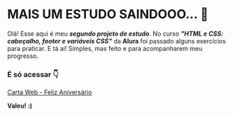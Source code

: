 # MAIS UM ESTUDO SAINDOOO... 📖

Olá! Esse aqui é meu ***segundo projeto de estudo***. 
No curso ***"HTML e CSS: cabeçalho, footer e variáveis CSS"*** da **Alura** foi passado alguns exercícios para praticar.
E tá aí! Simples, mas feito e para acompanharem meu progresso.

### É só acessar 👇
[Carta Web - Feliz Aniversário](https://carta-parabens.vercel.app/)

**Valeu! :)**
